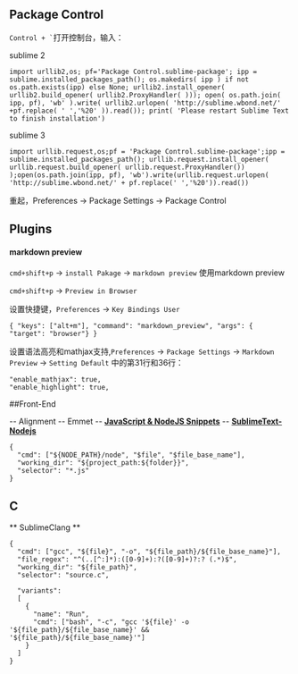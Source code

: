 ## Package Control

``` Control + ` ```打开控制台，输入：

sublime 2
```
import urllib2,os; pf='Package Control.sublime-package'; ipp = sublime.installed_packages_path(); os.makedirs( ipp ) if not os.path.exists(ipp) else None; urllib2.install_opener( urllib2.build_opener( urllib2.ProxyHandler( ))); open( os.path.join( ipp, pf), 'wb' ).write( urllib2.urlopen( 'http://sublime.wbond.net/' +pf.replace( ' ','%20' )).read()); print( 'Please restart Sublime Text to finish installation')
```
sublime 3
```
import urllib.request,os;pf = 'Package Control.sublime-package';ipp = sublime.installed_packages_path(); urllib.request.install_opener( urllib.request.build_opener( urllib.request.ProxyHandler()) );open(os.path.join(ipp, pf), 'wb').write(urllib.request.urlopen( 'http://sublime.wbond.net/' + pf.replace(' ','%20')).read())

```

重起，Preferences -> Package Settings -> Package Control

## Plugins
#### markdown preview

`cmd+shift+p` -> `install Pakage` -> `markdown preview`
使用markdown preview

`cmd+shift+p` -> `Preview in Browser`

设置快捷键，`Preferences` -> `Key Bindings User`

```
{ "keys": ["alt+m"], "command": "markdown_preview", "args": { "target": "browser"} }
```
设置语法高亮和mathjax支持,`Preferences` -> `Package Settings` -> `Markdown Preview` -> `Setting Default` 中的第31行和36行：

```
"enable_mathjax": true,
"enable_highlight": true,
```

##Front-End

-- Alignment
-- Emmet 
-- **[Java​Script & Node​JS Snippets][0]**
-- **[SublimeText-Nodejs][1]**

```
{
  "cmd": ["${NODE_PATH}/node", "$file", "$file_base_name"],
  "working_dir": "${project_path:${folder}}",
  "selector": "*.js"
}
```


## C

** SublimeClang **

```
{
  "cmd": ["gcc", "${file}", "-o", "${file_path}/${file_base_name}"],
  "file_regex": "^(..[^:]*):([0-9]+):?([0-9]+)?:? (.*)$",
  "working_dir": "${file_path}",
  "selector": "source.c",

  "variants":
  [
    {
      "name": "Run",
      "cmd": ["bash", "-c", "gcc '${file}' -o '${file_path}/${file_base_name}' &&     '${file_path}/${file_base_name}'"]
    }
  ]
}
```


[0]:https://sublime.wbond.net/packages/JavaScript%20%26%20NodeJS%20Snippets
[1]:https://github.com/tanepiper/SublimeText-Nodejs/tree/sublime-text-3
